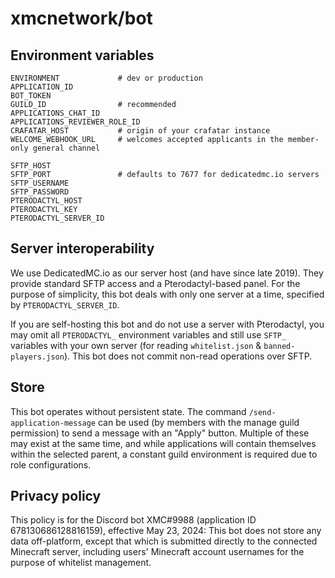 # xmcnetwork/bot

## Environment variables

```
ENVIRONMENT             # dev or production
APPLICATION_ID
BOT_TOKEN
GUILD_ID                # recommended
APPLICATIONS_CHAT_ID
APPLICATIONS_REVIEWER_ROLE_ID
CRAFATAR_HOST           # origin of your crafatar instance
WELCOME_WEBHOOK_URL     # welcomes accepted applicants in the member-only general channel

SFTP_HOST
SFTP_PORT               # defaults to 7677 for dedicatedmc.io servers
SFTP_USERNAME
SFTP_PASSWORD
PTERODACTYL_HOST
PTERODACTYL_KEY
PTERODACTYL_SERVER_ID
```

## Server interoperability

We use DedicatedMC.io as our server host (and have since late 2019). They provide standard SFTP access and a Pterodactyl-based panel. For the purpose of simplicity, this bot deals with only one server at a time, specified by `PTERODACTYL_SERVER_ID`.

If you are self-hosting this bot and do not use a server with Pterodactyl, you may omit all `PTERODACTYL_` environment variables and still use `SFTP_` variables with your own server (for reading `whitelist.json` & `banned-players.json`). This bot does not commit non-read operations over SFTP.

## Store

This bot operates without persistent state. The command `/send-application-message` can be used (by members with the manage guild permission) to send a message with an "Apply" button. Multiple of these may exist at the same time, and while applications will contain themselves within the selected parent, a constant guild environment is required due to role configurations.

## Privacy policy

This policy is for the Discord bot XMC#9988 (application ID 678130686128816159), effective May 23, 2024: This bot does not store any data off-platform, except that which is submitted directly to the connected Minecraft server, including users' Minecraft account usernames for the purpose of whitelist management.
